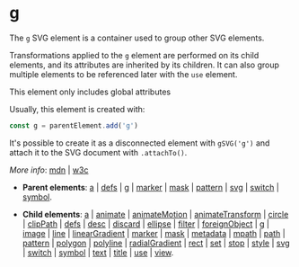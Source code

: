 # g

The `g` SVG element is a container used to group other SVG elements.

Transformations applied to the `g` element are performed on its child elements, and its attributes are inherited by its children. It can also group multiple elements to be referenced later with the `use` element.

This element only includes global attributes

Usually, this element is created with:
      
```js
const g = parentElement.add('g')
```

It's possible to create it as a disconnected element with `gSVG('g')` and attach it to the SVG document with `.attachTo()`.

*More info*:
      [mdn](https://developer.mozilla.org//en-US/docs/Web/SVG/Element/g) | [w3c](https://svgwg.org/svg2-draft/single-page.html#struct-GElement)

- **Parent elements**: [a](./a.md) | [defs](./defs.md) | [g](./g.md) | [marker](./marker.md) | [mask](./mask.md) | [pattern](./pattern.md) | [svg](./svg.md) | [switch](./switch.md) | [symbol](./symbol.md).

- **Child elements**: [a](./a.md) | [animate](./animate.md) | [animateMotion](./animateMotion.md) | [animateTransform](./animateTransform.md) | [circle](./circle.md) | [clipPath](./clipPath.md) | [defs](./defs.md) | [desc](./desc.md) | [discard](././discard.md) | [ellipse](./ellipse.md) | [filter](./filter.md) | [foreignObject](./foreignObject.md) | [g](./g.md) | [image](./image.md) | [line](./line.md) | [linearGradient](./linearGradient.md) | [marker](./marker.md) | [mask](./mask.md) | [metadata](./metadata.md) | [mpath](./mpath.md) | [path](./path.md) | [pattern](./pattern.md) | [polygon](./polygon.md) | [polyline](./polyline.md) | [radialGradient](./radialGradient.md) | [rect](./rect.md) | [set](./set.md) | [stop](./stop.md) | [style](./style.md) | [svg](./svg.md) | [switch](./switch.md) | [symbol](./symbol.md) | [text](./text.md) | [title](./title.md) | [use](./use.md) | [view](./view.md).

